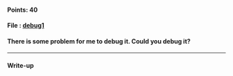 #### Points: 40

#### File : [debug1](debug1)

#### There is some problem for me to debug it. Could you debug it?
---
#### Write-up
